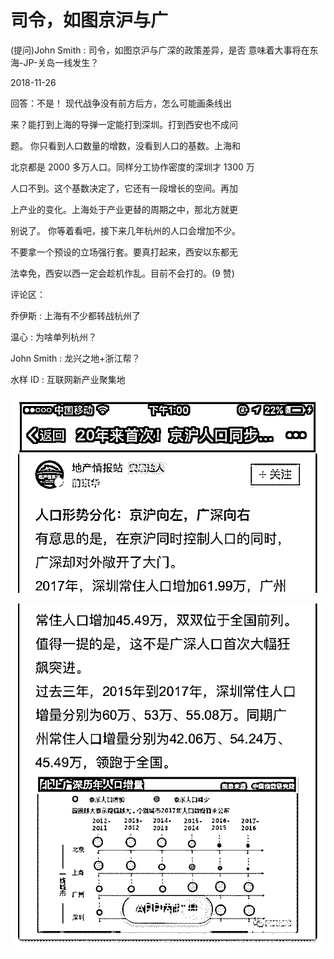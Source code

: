 # 司令，如图京沪与广

(提问)John Smith : 司令，如图京沪与广深的政策差异，是否 意味着大事将在东海-JP-关岛一线发生？

2018-11-26

回答：不是！ 现代战争没有前方后方，怎么可能画条线出

来？能打到上海的导弹一定能打到深圳。打到西安也不成问

题。 你只看到人口数量的增数，没看到人口的基数。上海和

北京都是 2000 多万人口。同样分工协作密度的深圳才 1300 万

人口不到。这个基数决定了，它还有一段增长的空间。再加

上产业的变化。上海处于产业更替的周期之中，那北方就更

别说了。 你等着看吧，接下来几年杭州的人口会增加不少。

不要拿一个预设的立场强行套。要真打起来，西安以东都无

法幸免，西安以西一定会趁机作乱。目前不会打的。(9 赞)

评论区：

乔伊斯 : 上海有不少都转战杭州了

温心 : 为啥单列杭州？

John Smith : 龙兴之地+浙江帮？

水样 ID : 互联网新产业聚集地

![image](img/Image_323.png)

![image](img/Image_324.png)